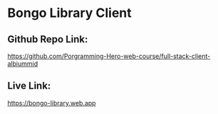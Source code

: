 # Bongo Library Client

## Github Repo Link: 
https://github.com/Porgramming-Hero-web-course/full-stack-client-albiummid

## Live Link: 
https://bongo-library.web.app


